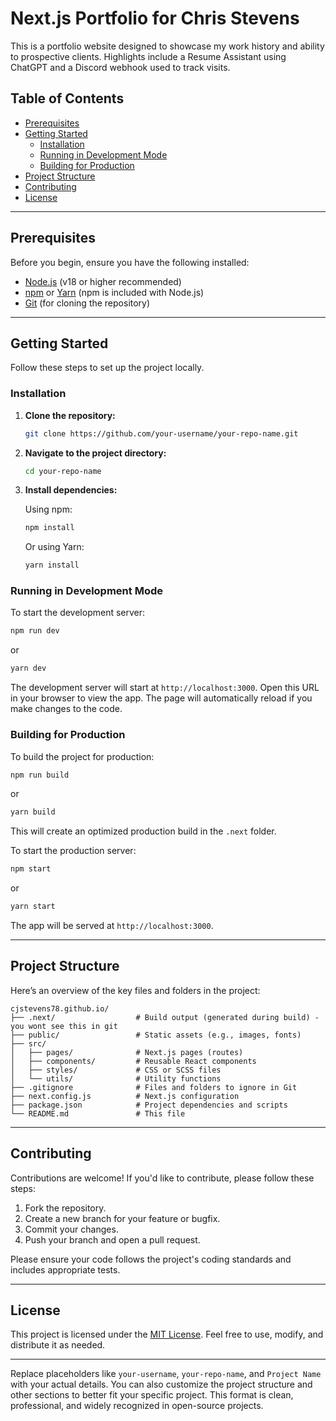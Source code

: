 # Next.js Portfolio for Chris Stevens

This is a portfolio website designed to showcase my work history and ability to prospective clients. Highlights include a Resume Assistant using ChatGPT and a Discord webhook used to track visits.

## Table of Contents

- [Prerequisites](#prerequisites)
- [Getting Started](#getting-started)
  - [Installation](#installation)
  - [Running in Development Mode](#running-in-development-mode)
  - [Building for Production](#building-for-production)
- [Project Structure](#project-structure)
- [Contributing](#contributing)
- [License](#license)

---

## Prerequisites

Before you begin, ensure you have the following installed:

- [Node.js](https://nodejs.org/) (v18 or higher recommended)
- [npm](https://www.npmjs.com/) or [Yarn](https://yarnpkg.com/) (npm is included with Node.js)
- [Git](https://git-scm.com/) (for cloning the repository)

---

## Getting Started

Follow these steps to set up the project locally.

### Installation

1. **Clone the repository:**

   ```bash
   git clone https://github.com/your-username/your-repo-name.git
   ```

2. **Navigate to the project directory:**

   ```bash
   cd your-repo-name
   ```

3. **Install dependencies:**

   Using npm:

   ```bash
   npm install
   ```

   Or using Yarn:

   ```bash
   yarn install
   ```

### Running in Development Mode

To start the development server:

```bash
npm run dev
```

or

```bash
yarn dev
```

The development server will start at `http://localhost:3000`. Open this URL in your browser to view the app. The page will automatically reload if you make changes to the code.

### Building for Production

To build the project for production:

```bash
npm run build
```

or

```bash
yarn build
```

This will create an optimized production build in the `.next` folder.

To start the production server:

```bash
npm start
```

or

```bash
yarn start
```

The app will be served at `http://localhost:3000`.

---

## Project Structure

Here’s an overview of the key files and folders in the project:

```
cjstevens78.github.io/
├── .next/                  # Build output (generated during build) - you wont see this in git
├── public/                 # Static assets (e.g., images, fonts)
├── src/
│   ├── pages/              # Next.js pages (routes)
│   ├── components/         # Reusable React components
│   ├── styles/             # CSS or SCSS files
│   └── utils/              # Utility functions
├── .gitignore              # Files and folders to ignore in Git
├── next.config.js          # Next.js configuration
├── package.json            # Project dependencies and scripts
└── README.md               # This file
```

---

## Contributing

Contributions are welcome! If you'd like to contribute, please follow these steps:

1. Fork the repository.
2. Create a new branch for your feature or bugfix.
3. Commit your changes.
4. Push your branch and open a pull request.

Please ensure your code follows the project's coding standards and includes appropriate tests.

---

## License

This project is licensed under the [MIT License](LICENSE). Feel free to use, modify, and distribute it as needed.

---

Replace placeholders like `your-username`, `your-repo-name`, and `Project Name` with your actual details. You can also customize the project structure and other sections to better fit your specific project. This format is clean, professional, and widely recognized in open-source projects.
